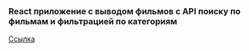 ### React приложение с выводом фильмов с API поиску по фильмам и фильтрацией по категориям

[Ссылка](https://maximmutylin.github.io/react-movie)
